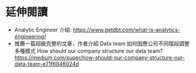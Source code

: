 # 延伸閱讀

- Analytic Engineer 介紹: https://www.getdbt.com/what-is-analytics-engineering/ 
- 推薦一篇超級完整的文章，作者介紹 Data team 如何因應公司不同階段調整多種模式 How should our company structure our data team? https://medium.com/super/how-should-our-company-structure-our-data-team-e71f6846024d 